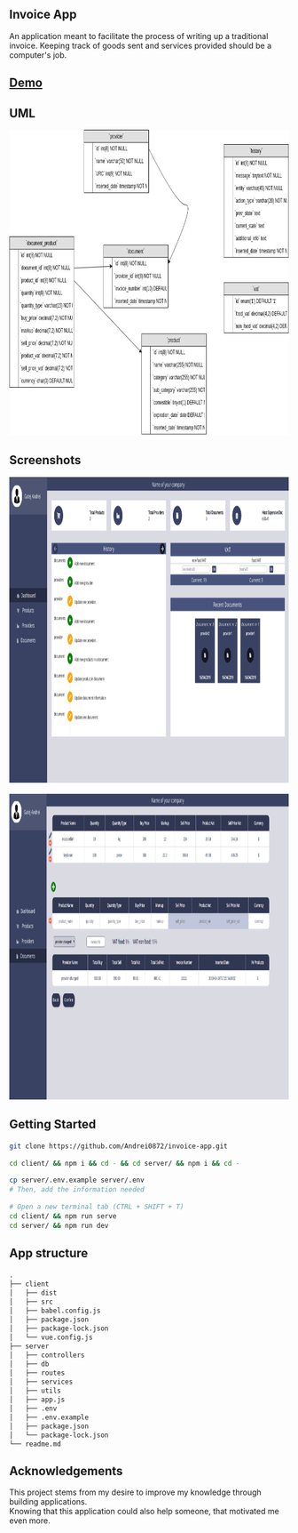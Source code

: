 ## Invoice App

An application meant to facilitate the process of writing up a traditional invoice.
Keeping track of goods sent and services provided should be a computer's job.

## [Demo](https://www.youtube.com/watch?v=BpFPk3wXWZk&t=4s)

## UML

<div style="text-align: center;">
<img width="950" height="550" src="./screenshots/uml.jpg">
</div>

## Screenshots

<div style="text-align: center;">
<img width="950" height="550" src="./screenshots/dashboard.png">
</div>
<br>
<div style="text-align: center;">
<img width="950" height="550" src="./screenshots/inside-doc.png">
</div>

## Getting Started
```bash
git clone https://github.com/Andrei0872/invoice-app.git
```

```bash
cd client/ && npm i && cd - && cd server/ && npm i && cd -
```

```bash
cp server/.env.example server/.env
# Then, add the information needed
```

```bash
# Open a new terminal tab (CTRL + SHIFT + T)
cd client/ && npm run serve
cd server/ && npm run dev
```

## App structure 
```
.
├── client
│   ├── dist
│   ├── src
│   ├── babel.config.js
│   ├── package.json
│   ├── package-lock.json
│   └── vue.config.js
├── server
│   ├── controllers
│   ├── db
│   ├── routes
│   ├── services
│   ├── utils
│   ├── app.js
│   ├── .env
│   ├── .env.example
│   ├── package.json
│   └── package-lock.json
└── readme.md
```

## Acknowledgements

This project stems from my desire to improve my knowledge through building applications.  
Knowing that this application could also help someone, that motivated me even more.